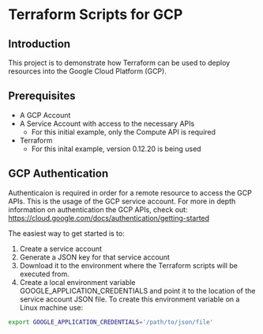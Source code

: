 # Terraform Scripts for GCP

## Introduction
This project is to demonstrate how Terraform can be used to deploy resources into the Google Cloud Platform (GCP). 

## Prerequisites 
* A GCP Account
* A Service Account with access to the necessary APIs
    * For this initial example, only the Compute API is required
* Terraform
    * For this inital example, version 0.12.20 is being used

## GCP Authentication
Authenticaion is required in order for a remote resource to access the GCP APIs. This is the usage of the GCP service account. For more in depth information on authentication the GCP APIs, check out: https://cloud.google.com/docs/authentication/getting-started

The easiest way to get started is to:
1. Create a service account
2. Generate a JSON key for that service account
3. Download it to the environment where the Terraform scripts will be executed from.
4. Create a local environment variable GOOGLE_APPLICATION_CREDENTIALS and point it to the location of the service account JSON file. To create this environment variable on a Linux machine use:
```bash
export GOOGLE_APPLICATION_CREDENTIALS='/path/to/json/file'
```